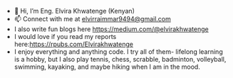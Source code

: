 - 👋 Hi, I’m Eng. Elvira Khwatenge (Kenyan)
- 📫 Connect with me at elvirraimmar9494@gmail.com
- I also write fun blogs here https://medium.com/@elvirakhwatenge
- I would love if you read my reports here:https://rpubs.com/Elvirakhwatenge 
- I enjoy everything and anything code. I try all of them- lifelong learning is a hobby, but I also play tennis, chess, scrabble, badminton, volleyball, swimming, kayaking, and maybe hiking when I am in the mood.

<!---
Ekhwatenge/Ekhwatenge is a ✨ special ✨ repository because its `README.md` (this file) appears on your GitHub profile.
You can click the Preview link to take a look at your changes.
--->
